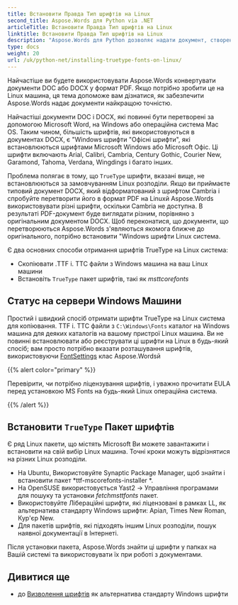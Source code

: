 ```yaml
---
title: Встановити Правда Тип шрифтів на Linux
second_title: Aspose.Words для Python via .NET
articleTitle: Встановити Правда Тип шрифтів на Linux
linktitle: Встановити Правда Тип шрифтів на Linux
description: "Aspose.Words для Python дозволяє надати документ, створений за допомогою Microsoft Word на Linux машина з найкращою точністю. Для цього скопіюйте файли шрифтів з Windows машини або встановити `TrueType` Пакет шрифтів на свій вибір Linux машина."
type: docs
weight: 20
url: /uk/python-net/installing-truetype-fonts-on-linux/
---
```


Найчастіше ви будете використовувати Aspose.Words конвертувати документи DOC або DOCX у формат PDF. Якщо потрібно зробити це на Linux машина, ця тема допоможе вам дізнатися, як забезпечити Aspose.Words надає документи найкращою точністю.

Найчастіші документи DOC і DOCX, які повинні бути перетворені за допомогою Microsoft Word, на Windows або операційна система Mac OS. Таким чином, більшість шрифтів, які використовуються в документах DOCX, є "Windows шрифти "Офісні шрифти", які встановлюються шрифтами Microsoft Windows або Microsoft Офіс. Ці шрифти включають Arial, Calibri, Cambria, Century Gothic, Courier New, Garamond, Tahoma, Verdana, Wingdings і багато інших.

Проблема полягає в тому, що `TrueType` шрифти, вказані вище, не встановлюються за замовчуванням Linux розподіли. Якщо ви приймаєте типовий документ DOCX, який відформатований з шрифтом Cambria і спробуйте перетворити його в формат PDF на Linuxй Aspose.Words використовувати різні шрифти, оскільки Cambria не доступна. В результаті PDF-документ буде виглядати різним, порівняно з оригінальним документом DOCX. Щоб переконатися, що документи, що перетворюються Aspose.Words з'являються якомога ближче до оригінального, потрібно встановити "Windows шрифти Linux система.

Є два основних способи отримання шрифтів TrueType на Linux система:

- Скопіювати .TTF і. TTC файли з Windows машина на ваш Linux машини
- Встановіть `TrueType` пакет шрифтів, такі як *msttcorefonts*

## Статус на сервери Windows Машини

Простий і швидкий спосіб отримати шрифти TrueType на Linux система для копіювання. TTF і. TTC файли з `C:\Windows\Fonts` каталог на Windows машина для деяких каталогів на вашому пристрої Linux машина. Ви не повинні встановлювати або реєструвати ці шрифти на Linux в будь-який спосіб; вам просто потрібно вказати розташування шрифтів, використовуючи [FontSettings](https://reference.aspose.com/words/python-net/aspose.words.fonts/fontsettings/) клас Aspose.Wordsй

{{% alert color="primary" %}}

Перевірити, чи потрібно ліцензування шрифтів, і уважно прочитати EULA перед установкою MS Fonts на будь-який Linux операційна система.

{{% /alert %}}

## Встановити `TrueType` Пакет шрифтів

Є ряд Linux пакети, що містять Microsoft Ви можете завантажити і встановити на свій вибір Linux машина. Точні кроки можуть відрізнятися на різних Linux розподіли.

- На Ubuntu, Використовуйте Synaptic Package Manager, щоб знайти і встановити пакет *ttf-mscorefonts-installer *.
- На OpenSUSE використовується Yast2 → Управління програмами для пошуку та установки *fetchmsttfonts* пакет.
- Використовуйте Лібераційні шрифти, які ліцензовані в рамках LL, як альтернатива стандарту Windows шрифти: Аріал, Times New Roman, Кур'єр New.
- Для пакетів шрифтів, які підходять іншим Linux розподіли, пошук наявної документації в Інтернеті.

Після установки пакета, Aspose.Words знайти ці шрифти у папках на Вашій системі та використовувати їх при роботі з документами.

## Дивитися ще

- до [Визволення шрифтів](https://pagure.io/liberation-fonts) як альтернатива стандарту Windows шрифти
